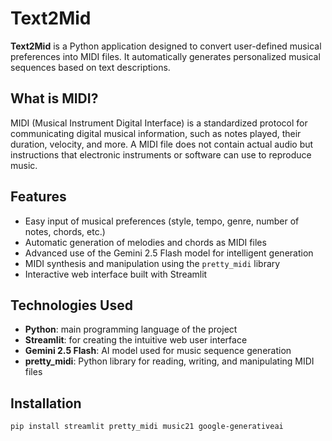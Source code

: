 # Text2Mid

**Text2Mid** is a Python application designed to convert user-defined musical preferences into MIDI files. It automatically generates personalized musical sequences based on text descriptions.

## What is MIDI?

MIDI (Musical Instrument Digital Interface) is a standardized protocol for communicating digital musical information, such as notes played, their duration, velocity, and more. A MIDI file does not contain actual audio but instructions that electronic instruments or software can use to reproduce music.

## Features

- Easy input of musical preferences (style, tempo, genre, number of notes, chords, etc.)
- Automatic generation of melodies and chords as MIDI files
- Advanced use of the Gemini 2.5 Flash model for intelligent generation
- MIDI synthesis and manipulation using the `pretty_midi` library
- Interactive web interface built with Streamlit

## Technologies Used

- **Python**: main programming language of the project
- **Streamlit**: for creating the intuitive web user interface
- **Gemini 2.5 Flash**: AI model used for music sequence generation
- **pretty_midi**: Python library for reading, writing, and manipulating MIDI files

## Installation

```bash
pip install streamlit pretty_midi music21 google-generativeai
